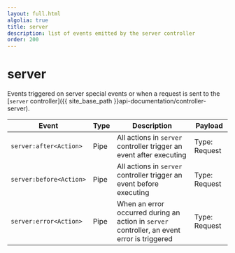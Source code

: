 ```yaml
---
layout: full.html
algolia: true
title: server
description: list of events emitted by the server controller
order: 200
---
```


# server

Events triggered on server special events or when a request is sent to the [`server` controller]({{ site_base_path }}api-documentation/controller-server).

| Event | Type | Description | Payload |
|-------|------|-------------|---------|
| `server:after<Action>` | Pipe | All actions in `server` controller trigger an event after executing  | Type: Request |
| `server:before<Action>` | Pipe | All actions in `server` controller trigger an event before executing | Type: Request |
| `server:error<Action>` | Pipe | When an error occurred during an action in `server` controller, an event error is triggered | Type: Request |

